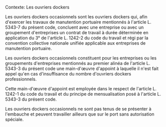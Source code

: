 Contexte: Les ouvriers dockers

Les ouvriers dockers occasionnels sont les ouvriers dockers qui, afin d'exercer les travaux de manutention portuaire mentionnés à l'article L. 5343-7 du présent code, concluent avec une entreprise ou avec un groupement d'entreprises un contrat de travail à durée déterminée en application du 3° de l'article L. 1242-2 du code du travail et régi par la convention collective nationale unifiée applicable aux entreprises de manutention portuaire.

Les ouvriers dockers occasionnels constituent pour les entreprises ou les groupements d'entreprises mentionnés au premier alinéa de l'article L. 5343-3 du présent code une main-d'œuvre d'appoint à laquelle il n'est fait appel qu'en cas d'insuffisance du nombre d'ouvriers dockers professionnels.

Cette main-d'œuvre d'appoint est employée dans le respect de l'article L. 1242-1 du code du travail et du principe de mensualisation posé à l'article L. 5343-3 du présent code.

Les ouvriers dockers occasionnels ne sont pas tenus de se présenter à l'embauche et peuvent travailler ailleurs que sur le port sans autorisation spéciale.